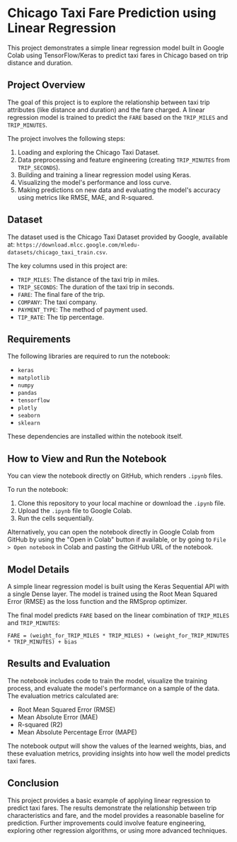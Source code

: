 # Chicago Taxi Fare Prediction using Linear Regression

This project demonstrates a simple linear regression model built in Google Colab using TensorFlow/Keras to predict taxi fares in Chicago based on trip distance and duration.

## Project Overview

The goal of this project is to explore the relationship between taxi trip attributes (like distance and duration) and the fare charged. A linear regression model is trained to predict the `FARE` based on the `TRIP_MILES` and `TRIP_MINUTES`.

The project involves the following steps:

1.  Loading and exploring the Chicago Taxi Dataset.
2.  Data preprocessing and feature engineering (creating `TRIP_MINUTES` from `TRIP_SECONDS`).
3.  Building and training a linear regression model using Keras.
4.  Visualizing the model's performance and loss curve.
5.  Making predictions on new data and evaluating the model's accuracy using metrics like RMSE, MAE, and R-squared.

## Dataset

The dataset used is the Chicago Taxi Dataset provided by Google, available at: `https://download.mlcc.google.com/mledu-datasets/chicago_taxi_train.csv`.

The key columns used in this project are:

*   `TRIP_MILES`: The distance of the taxi trip in miles.
*   `TRIP_SECONDS`: The duration of the taxi trip in seconds.
*   `FARE`: The final fare of the trip.
*   `COMPANY`: The taxi company.
*   `PAYMENT_TYPE`: The method of payment used.
*   `TIP_RATE`: The tip percentage.

## Requirements

The following libraries are required to run the notebook:

*   `keras`
*   `matplotlib`
*   `numpy`
*   `pandas`
*   `tensorflow`
*   `plotly`
*   `seaborn`
*   `sklearn`

These dependencies are installed within the notebook itself.

## How to View and Run the Notebook

You can view the notebook directly on GitHub, which renders `.ipynb` files.

To run the notebook:

1.  Clone this repository to your local machine or download the `.ipynb` file.
2.  Upload the `.ipynb` file to Google Colab.
3.  Run the cells sequentially.

Alternatively, you can open the notebook directly in Google Colab from GitHub by using the "Open in Colab" button if available, or by going to `File > Open notebook` in Colab and pasting the GitHub URL of the notebook.

## Model Details

A simple linear regression model is built using the Keras Sequential API with a single Dense layer. The model is trained using the Root Mean Squared Error (RMSE) as the loss function and the RMSprop optimizer.

The final model predicts `FARE` based on the linear combination of `TRIP_MILES` and `TRIP_MINUTES`:

`FARE = (weight_for_TRIP_MILES * TRIP_MILES) + (weight_for_TRIP_MINUTES * TRIP_MINUTES) + bias`

## Results and Evaluation

The notebook includes code to train the model, visualize the training process, and evaluate the model's performance on a sample of the data. The evaluation metrics calculated are:

*   Root Mean Squared Error (RMSE)
*   Mean Absolute Error (MAE)
*   R-squared (R2)
*   Mean Absolute Percentage Error (MAPE)

The notebook output will show the values of the learned weights, bias, and these evaluation metrics, providing insights into how well the model predicts taxi fares.

## Conclusion

This project provides a basic example of applying linear regression to predict taxi fares. The results demonstrate the relationship between trip characteristics and fare, and the model provides a reasonable baseline for prediction. Further improvements could involve feature engineering, exploring other regression algorithms, or using more advanced techniques.
